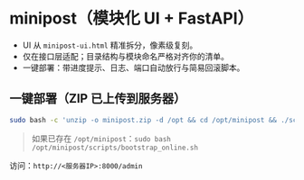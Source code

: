 # minipost（模块化 UI + FastAPI）
- UI 从 `minipost-ui.html` 精准拆分，像素级复刻。
- 仅在接口层适配；目录结构与模块命名严格对齐你的清单。
- 一键部署：带进度提示、日志、端口自动放行与简易回滚脚本。

## 一键部署（ZIP 已上传到服务器）
```bash
sudo bash -c 'unzip -o minipost.zip -d /opt && cd /opt/minipost && ./scripts/bootstrap_online.sh'
```
> 如果已存在 `/opt/minipost`：`sudo bash /opt/minipost/scripts/bootstrap_online.sh`

访问：`http://<服务器IP>:8000/admin`
